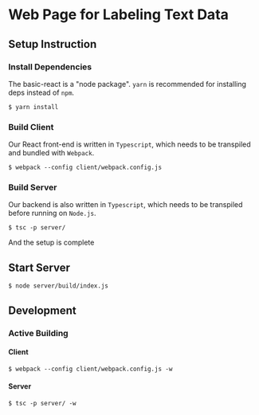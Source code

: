 # Web Page for Labeling Text Data


## Setup Instruction

### Install Dependencies

The basic-react is a "node package". `yarn` is recommended for installing deps instead of `npm`.

    $ yarn install

### Build Client

Our React front-end is written in `Typescript`, which needs to be transpiled and bundled with `Webpack`.

    $ webpack --config client/webpack.config.js

### Build Server

Our backend is also written in `Typescript`, which needs to be transpiled before running on `Node.js`.

    $ tsc -p server/

And the setup is complete

## Start Server

    $ node server/build/index.js

## Development

### Active Building

#### Client

    $ webpack --config client/webpack.config.js -w

#### Server

    $ tsc -p server/ -w